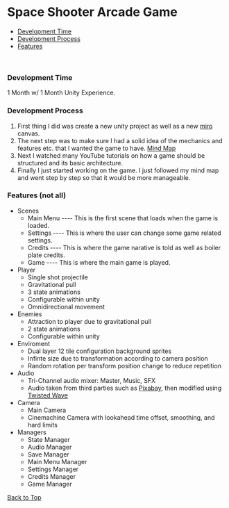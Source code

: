 <a name="top"></a>
# Space Shooter Arcade Game
* [Development Time](#development-time)
* [Development Process](#development-process)
* [Features](#features)

<br>



<a name="development-time"></a>
### Development Time
1 Month w/ 1 Month Unity Experience.



<a name="evelopment-process"></a>
### Development Process
1. First thing I did was create a new unity project as well as a new <a href="https://miro.com/">miro</a> canvas.
2. The next step was to make sure I had a solid idea of the mechanics and features etc. that I wanted the game to have. [Mind Map](#mind-map)
3. Next I watched many YouTube tutorials on how a game should be structured and its basic architecture.
4. Finally I just started working on the game. I just followed my mind map and went step by step so that it would be more manageable.



   
<a name="features"></a>
### Features (not all)
* Scenes
  * Main Menu   ----   This is the first scene that loads when the game is loaded.
  * Settings    ----   This is where the user can change some game related settings.
  * Credits     ----   This is where the game narative is told as well as boiler plate credits.
  * Game        ----   This is where the main game is played.
* Player
  * Single shot projectile
  * Gravitational pull
  * 3 state animations
  * Configurable within unity
  * Omnidirectional movement
* Enemies
  * Attraction to player due to gravitational pull
  * 2 state animations
  * Configurable within unity
* Enviroment
  * Dual layer 12 tile configuration background sprites
  * Infinte size due to transformation according to camera position
  * Random rotation per transform position change to reduce repetition
* Audio
  * Tri-Channel audio mixer: Master, Music, SFX
  * Audio taken from third parties such as <a href="https://pixabay.com/">Pixabay</a>, then modified using <a href="https://twistedwave.com/online">Twisted Wave</a>
* Camera
  * Main Camera
  * Cinemachine Camera with lookahead time offset, smoothing, and hard limits
* Managers
  * State Manager
  * Audio Manager
  * Save Manager
  * Main Menu Manager
  * Settings Manager
  * Credits Manager
  * Game Manager

[Back to Top](#top)
